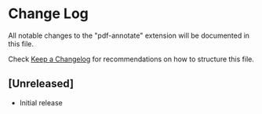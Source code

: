 # Change Log

All notable changes to the "pdf-annotate" extension will be documented in this file.

Check [Keep a Changelog](http://keepachangelog.com/) for recommendations on how to structure this file.

## [Unreleased]

- Initial release